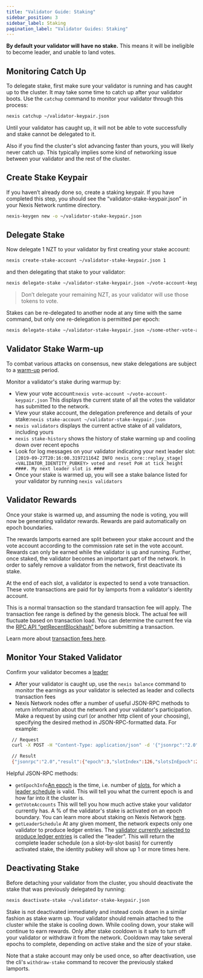 ```yaml
---
title: "Validator Guide: Staking"
sidebar_position: 3
sidebar_label: Staking
pagination_label: "Validator Guides: Staking"
---
```


**By default your validator will have no stake.** This means it will be
ineligible to become leader, and unable to land votes.

## Monitoring Catch Up

To delegate stake, first make sure your validator is running and has caught up
to the cluster. It may take some time to catch up after your validator boots.
Use the `catchup` command to monitor your validator through this process:

```bash
nexis catchup ~/validator-keypair.json
```

Until your validator has caught up, it will not be able to vote successfully and
stake cannot be delegated to it.

Also if you find the cluster's slot advancing faster than yours, you will likely
never catch up. This typically implies some kind of networking issue between
your validator and the rest of the cluster.

## Create Stake Keypair

If you haven’t already done so, create a staking keypair. If you have completed
this step, you should see the “validator-stake-keypair.json” in your Nexis Network
runtime directory.

```bash
nexis-keygen new -o ~/validator-stake-keypair.json
```

## Delegate Stake

Now delegate 1 NZT to your validator by first creating your stake account:

```bash
nexis create-stake-account ~/validator-stake-keypair.json 1
```

and then delegating that stake to your validator:

```bash
nexis delegate-stake ~/validator-stake-keypair.json ~/vote-account-keypair.json
```

> Don’t delegate your remaining NZT, as your validator will use those tokens to
> vote.

Stakes can be re-delegated to another node at any time with the same command,
but only one re-delegation is permitted per epoch:

```bash
nexis delegate-stake ~/validator-stake-keypair.json ~/some-other-vote-account-keypair.json
```

## Validator Stake Warm-up

To combat various attacks on consensus, new stake delegations are subject to a
[warm-up](https://nexis.com/docs/economics/staking/stake-accounts#delegation-warmup-and-cooldown) period.

Monitor a validator's stake during warmup by:

- View your vote account:`nexis vote-account ~/vote-account-keypair.json` This
  displays the current state of all the votes the validator has submitted to the
  network.
- View your stake account, the delegation preference and details of your
  stake:`nexis stake-account ~/validator-stake-keypair.json`
- `nexis validators` displays the current active stake of all validators,
  including yours
- `nexis stake-history` shows the history of stake warming up and cooling down
  over recent epochs
- Look for log messages on your validator indicating your next leader slot:
  `[2019-09-27T20:16:00.319721164Z INFO nexis_core::replay_stage] <VALIDATOR_IDENTITY_PUBKEY> voted and reset PoH at tick height ####. My next leader slot is ####`
- Once your stake is warmed up, you will see a stake balance listed for your
  validator by running `nexis validators`

## Validator Rewards

Once your stake is warmed up, and assuming the node is voting, you will now be
generating validator rewards. Rewards are paid automatically on epoch
boundaries.

The rewards lamports earned are split between your stake account and the vote
account according to the commission rate set in the vote account. Rewards can
only be earned while the validator is up and running. Further, once staked, the
validator becomes an important part of the network. In order to safely remove a
validator from the network, first deactivate its stake.

At the end of each slot, a validator is expected to send a vote transaction.
These vote transactions are paid for by lamports from a validator's identity
account.

This is a normal transaction so the standard transaction fee will apply. The
transaction fee range is defined by the genesis block. The actual fee will
fluctuate based on transaction load. You can determine the current fee via the
[RPC API “getRecentBlockhash”](https://nexis.com/docs/rpc/deprecated/getrecentblockhash) before submitting
a transaction.

Learn more about
[transaction fees here](../../implemented-proposals/transaction-fees.md).

## Monitor Your Staked Validator

Confirm your validator becomes a
[leader](https://nexis.com/docs/terminology#leader)

- After your validator is caught up, use the `nexis balance` command to monitor
  the earnings as your validator is selected as leader and collects transaction
  fees
- Nexis Network nodes offer a number of useful JSON-RPC methods to return information
  about the network and your validator's participation. Make a request by using
  curl \(or another http client of your choosing\), specifying the desired
  method in JSON-RPC-formatted data. For example:

```bash
  // Request
  curl -X POST -H "Content-Type: application/json" -d '{"jsonrpc":"2.0","id":1, "method":"getEpochInfo"}' http://localhost:8899

  // Result
  {"jsonrpc":"2.0","result":{"epoch":3,"slotIndex":126,"slotsInEpoch":256},"id":1}
```

Helpful JSON-RPC methods:

- `getEpochInfo`[An epoch](https://nexis.com/docs/terminology#epoch) is the
  time, i.e. number of [slots](https://nexis.com/docs/terminology#slot), for
  which a [leader schedule](https://nexis.com/docs/terminology#leader-schedule)
  is valid. This will tell you what the current epoch is and how far into it the
  cluster is.
- `getVoteAccounts` This will tell you how much active stake your validator
  currently has. A % of the validator's stake is activated on an epoch boundary.
  You can learn more about staking on Nexis Network
  [here](../../consensus/stake-delegation-and-rewards.md).
- `getLeaderSchedule` At any given moment, the network expects only one
  validator to produce ledger entries. The
  [validator currently selected to produce ledger entries](../../consensus/leader-rotation.md#leader-rotation)
  is called the “leader”. This will return the complete leader schedule \(on a
  slot-by-slot basis\) for currently activated stake, the identity pubkey will
  show up 1 or more times here.

## Deactivating Stake

Before detaching your validator from the cluster, you should deactivate the
stake that was previously delegated by running:

```bash
nexis deactivate-stake ~/validator-stake-keypair.json
```

Stake is not deactivated immediately and instead cools down in a similar fashion
as stake warm up. Your validator should remain attached to the cluster while the
stake is cooling down. While cooling down, your stake will continue to earn
rewards. Only after stake cooldown is it safe to turn off your validator or
withdraw it from the network. Cooldown may take several epochs to complete,
depending on active stake and the size of your stake.

Note that a stake account may only be used once, so after deactivation, use the
cli's `withdraw-stake` command to recover the previously staked lamports.

